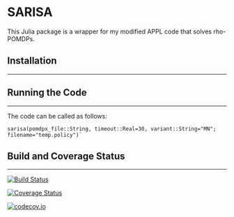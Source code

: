 # SARISA

This Julia package is a wrapper for my modified APPL code that solves rho-POMDPs.

## Installation
---------------

## Running the Code
-------------------
The code can be called as follows:
```
sarisa(pomdpx_file::String, timeout::Real=30, variant::String="MN"; filename="temp.policy")`
```

## Build and Coverage Status
----------------------------

[![Build Status](https://travis-ci.org/dressel/SARISA.jl.svg?branch=master)](https://travis-ci.org/dressel/SARISA.jl)

[![Coverage Status](https://coveralls.io/repos/dressel/SARISA.jl/badge.svg?branch=master&service=github)](https://coveralls.io/github/dressel/SARISA.jl?branch=master)

[![codecov.io](http://codecov.io/github/dressel/SARISA.jl/coverage.svg?branch=master)](http://codecov.io/github/dressel/SARISA.jl?branch=master)
